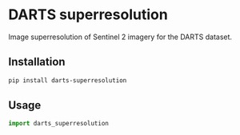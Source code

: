 # DARTS superresolution

Image superresolution of Sentinel 2 imagery for the DARTS dataset.

## Installation

```sh
pip install darts-superresolution
```

## Usage

```py
import darts_superresolution
```
